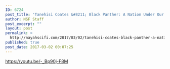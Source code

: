 ```yaml
---
ID: 6724
post_title: 'Tanehisi Coates &#8211; Black Panther: A Nation Under Our Feet, Part 3 of 12'
author: NSF Staff
post_excerpt: ""
layout: post
permalink: >
  http://nayahscifi.com/2017/03/02/tanehisi-coates-black-panther-a-nation-under-our-feet-part-3-of-12/
published: true
post_date: 2017-03-02 00:07:25
---
```

https://youtu.be/-_Bp90j-F8M